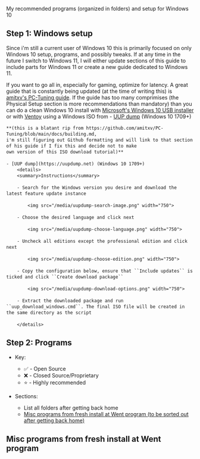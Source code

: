 My recommended programs (organized in folders) and setup for Windows 10

## Step 1: Windows setup
Since i'm still a current user of Windows 10 this is primarily focused on only Windows 10 setup, programs, and possibly tweaks.
If at any time in the future I switch to Windows 11, I will either update sections of this guide to include parts for Windows 11 or create a new guide dedicated to Windows 11.

If you want to go all in, especially for gaming, optimize for latency. A great guide that is constantly being updated (at the time of writing this) is [amitxv's PC-Tuning guide](https://github.com/amitxv/PC-Tuning).
If the guide has too many comprimises (the Physical Setup section is more recommendations than mandatory) than you can do a clean Windows 10 install with [Microsoft's Windows 10 USB installer](https://www.microsoft.com/en-gb/software-download/windows10) or with [Ventoy](https://github.com/ventoy/Ventoy) using a Windows ISO from - [UUP dump](https://uupdump.net) (Windows 10 1709+)

    **(this is a blatant rip from https://github.com/amitxv/PC-Tuning/blob/main/docs/building.md,
    i'm still figuring out Github formatting and will link to that section of his guide if I fix this and decide not to make
    own version of this ISO download tutorial)**
    
    - [UUP dump](https://uupdump.net) (Windows 10 1709+)
        <details>
        <summary>Instructions</summary>

        - Search for the Windows version you desire and download the latest feature update instance

            <img src="/media/uupdump-search-image.png" width="750">

        - Choose the desired language and click next

            <img src="/media/uupdump-choose-language.png" width="750">

        - Uncheck all editions except the professional edition and click next

            <img src="/media/uupdump-choose-edition.png" width="750">

        - Copy the configuration below, ensure that ``Include updates`` is ticked and click ``Create download package``

            <img src="/media/uupdump-download-options.png" width="750">

        - Extract the downloaded package and run ``uup_download_windows.cmd``. The final ISO file will be created in the same directory as the script

        </details>
        

## Step 2: Programs

- Key:
    - ✅ - Open Source
    - ❌ - Closed Source/Proprietary
    - ⭐ - Highly recommended


- Sections:
    - List all folders after getting back home
    - [Misc programs from fresh install at Went program (to be sorted out after getting back home)](#misc-programs-from-fresh-install-at-went-program)

## Misc programs from fresh install at Went program
